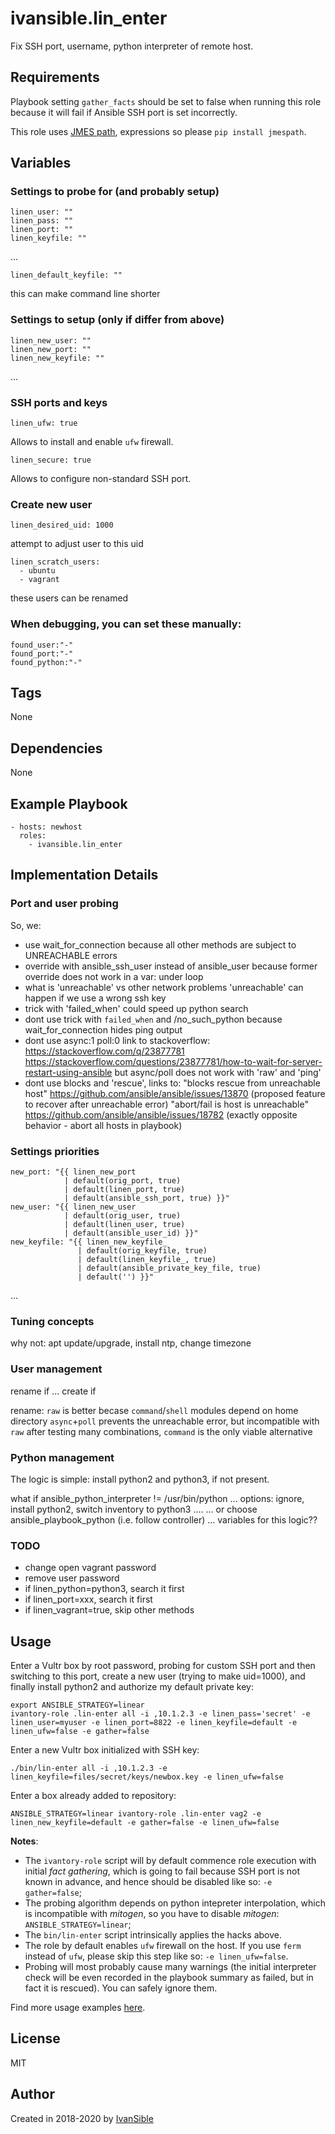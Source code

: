 # ivansible.lin_enter

Fix SSH port, username, python interpreter of remote host.


## Requirements

Playbook setting `gather_facts` should be set to false when running this role
because it will fail if Ansible SSH port is set incorrectly.

This role uses [JMES path](http://jmespath.org/), expressions
so please `pip install jmespath`.


## Variables


### Settings to probe for (and probably setup)

    linen_user: ""
    linen_pass: ""
    linen_port: ""
    linen_keyfile: ""

...

    linen_default_keyfile: ""

this can make command line shorter


### Settings to setup (only if differ from above)

    linen_new_user: ""
    linen_new_port: ""
    linen_new_keyfile: ""

...


### SSH ports and keys

    linen_ufw: true
Allows to install and enable `ufw` firewall.

    linen_secure: true
Allows to configure non-standard SSH port.


### Create new user

    linen_desired_uid: 1000

 attempt to adjust user to this uid

    linen_scratch_users:
      - ubuntu
      - vagrant

these users can be renamed


### When debugging, you can set these manually:
    found_user:"-"
    found_port:"-"
    found_python:"-"

## Tags

None


## Dependencies

None


## Example Playbook

    - hosts: newhost
      roles:
        - ivansible.lin_enter


## Implementation Details

### Port and user probing

So, we:
- use wait_for_connection
    because all other methods are subject to UNREACHABLE errors
- override with ansible_ssh_user instead of ansible_user
    because former override does not work in a var: under loop
- what is 'unreachable' vs other network problems
    'unreachable' can happen if we use a wrong ssh key
- trick with 'failed_when' could speed up python search
- dont use trick with `failed_when` and /no_such_python
    because wait_for_connection hides ping output
- dont use async:1 poll:0
  link to stackoverflow:
    https://stackoverflow.com/q/23877781
    https://stackoverflow.com/questions/23877781/how-to-wait-for-server-restart-using-ansible
  but async/poll does not work with 'raw' and 'ping'
- dont use blocks and 'rescue', links to:
  "blocks rescue from unreachable host"
     https://github.com/ansible/ansible/issues/13870
     (proposed feature to recover after unreachable error)
  "abort/fail is host is unreachable"
     https://github.com/ansible/ansible/issues/18782
     (exactly opposite behavior - abort all hosts in playbook)

### Settings priorities

    new_port: "{{ linen_new_port
                | default(orig_port, true)
                | default(linen_port, true)
                | default(ansible_ssh_port, true) }}"
    new_user: "{{ linen_new_user
                | default(orig_user, true)
                | default(linen_user, true)
                | default(ansible_user_id) }}"
    new_keyfile: "{{ linen_new_keyfile_
                   | default(orig_keyfile, true)
                   | default(linen_keyfile_, true)
                   | default(ansible_private_key_file, true)
                   | default('') }}"

...

### Tuning concepts

why not: apt update/upgrade, install ntp, change timezone

### User management

rename if ...
create if

rename:
`raw` is better becase `command`/`shell` modules depend on home directory
`async`+`poll` prevents the unreachable error, but incompatible with `raw`
after testing many combinations, `command` is the only viable alternative

### Python management

The logic is simple: install python2 and python3, if not present.

what if ansible_python_interpreter != /usr/bin/python
... options: ignore, install python2, switch inventory to python3
.... ... or choose ansible_playbook_python (i.e. follow controller)
... variables for this logic??

### TODO

- change open vagrant password
- remove user password
- if linen_python=python3, search it first
- if linen_port=xxx, search it first
- if linen_vagrant=true, skip other methods


## Usage

Enter a Vultr box by root password, probing for custom SSH port and
then switching to this port, create a new user (trying to make uid=1000),
and finally install python2 and authorize my default private key:

    export ANSIBLE_STRATEGY=linear
    ivantory-role .lin-enter all -i ,10.1.2.3 -e linen_pass='secret' -e linen_user=myuser -e linen_port=8822 -e linen_keyfile=default -e linen_ufw=false -e gather=false

Enter a new Vultr box initialized with SSH key:

    ./bin/lin-enter all -i ,10.1.2.3 -e linen_keyfile=files/secret/keys/newbox.key -e linen_ufw=false

Enter a box already added to repository:

    ANSIBLE_STRATEGY=linear ivantory-role .lin-enter vag2 -e linen_new_keyfile=default -e gather=false -e linen_ufw=false

**Notes**:
  - The `ivantory-role` script will by default commence role execution with
    initial _fact gathering_, which is going to fail because SSH port is not
    known in advance, and hence should be disabled like so:
    `-e gather=false`;
  - The probing algorithm depends on python intepreter interpolation,
    which is incompatible with _mitogen_, so you have to disable _mitogen_:
    `ANSIBLE_STRATEGY=linear`;
  - The `bin/lin-enter` script intrinsically applies the hacks above.
  - The role by default enables `ufw` firewall on the host.
    If you use `ferm` instead of `ufw`, please skip this step like so:
    `-e linen_ufw=false`.
  - Probing will most probably cause many warnings (the initial interpreter
    check will be even recorded in the playbook summary as failed, but in fact
    it is rescued). You can safely ignore them.

Find more usage examples
[here](https://github.com/ivansible/ivantory-test#fix-connectivity-of-a-new-box).


## License

MIT


## Author

Created in 2018-2020 by [IvanSible](https://github.com/ivansible)
